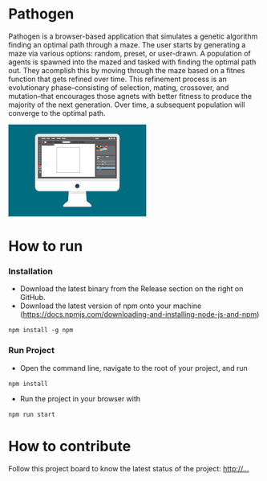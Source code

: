 # Pathogen
Pathogen is a browser-based application that simulates a genetic algorithm finding an optimal path through a maze.
The user starts by generating a maze via various options: random, preset, or user-drawn. 
A population of agents is spawned into the mazed and tasked with finding the optimal path out. They acomplish this by moving through the maze based on a fitnes function that gets refined over time. This refinement process is an evolutionary phase–consisting of selection, mating, crossover, and mutation–that encourages those agnets with better fitness to produce the majority of the next generation. Over time, a subsequent population will converge to the optimal path.

![This is a screenshot.](images.png)
# How to run
### Installation
- Download the latest binary from the Release section on the right on GitHub.
- Download the latest version of npm onto your machine (https://docs.npmjs.com/downloading-and-installing-node-js-and-npm)
```
npm install -g npm
```
### Run Project
- Open the command line, navigate to the root of your project, and run 
```
npm install
```
- Run the project in your browser with
```
npm run start
```

# How to contribute
Follow this project board to know the latest status of the project: [http://...]([http://...])  
